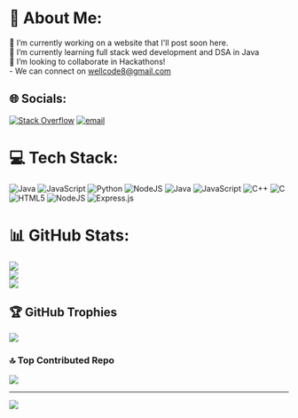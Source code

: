 # 💫 About Me:
🔭 I’m currently working on a website that I'll post soon here.<br>🌱 I’m currently learning full stack wed development and DSA in Java<br>👯 I’m looking to collaborate in Hackathons!<br>     - We can connect on wellcode8@gmail.com<br>


## 🌐 Socials:
[![Stack Overflow](https://img.shields.io/badge/-Stackoverflow-FE7A16?logo=stack-overflow&logoColor=white)](https://stackoverflow.com/users/users/26884147/code-well0) [![email](https://img.shields.io/badge/Email-D14836?logo=gmail&logoColor=white)](mailto:codewell8) 

# 💻 Tech Stack:
![Java](https://img.shields.io/badge/java-%23ED8B00.svg?style=plastic&logo=openjdk&logoColor=white) ![JavaScript](https://img.shields.io/badge/javascript-%23323330.svg?style=plastic&logo=javascript&logoColor=%23F7DF1E) ![Python](https://img.shields.io/badge/python-3670A0?style=plastic&logo=python&logoColor=ffdd54) ![NodeJS](https://img.shields.io/badge/node.js-6DA55F?style=plastic&logo=node.js&logoColor=white) ![Java](https://img.shields.io/badge/java-%23ED8B00.svg?style=plastic&logo=openjdk&logoColor=white) ![JavaScript](https://img.shields.io/badge/javascript-%23323330.svg?style=plastic&logo=javascript&logoColor=%23F7DF1E) ![C++](https://img.shields.io/badge/c++-%2300599C.svg?style=plastic&logo=c%2B%2B&logoColor=white) ![C](https://img.shields.io/badge/c-%2300599C.svg?style=plastic&logo=c&logoColor=white) ![HTML5](https://img.shields.io/badge/html5-%23E34F26.svg?style=plastic&logo=html5&logoColor=white) ![NodeJS](https://img.shields.io/badge/node.js-6DA55F?style=plastic&logo=node.js&logoColor=white) ![Express.js](https://img.shields.io/badge/express.js-%23404d59.svg?style=plastic&logo=express&logoColor=%2361DAFB)
# 📊 GitHub Stats:
![](https://github-readme-stats.vercel.app/api?username=code-well0&theme=buefy&hide_border=false&include_all_commits=false&count_private=false)<br/>
![](https://nirzak-streak-stats.vercel.app/?user=code-well0&theme=buefy&hide_border=false)<br/>
![](https://github-readme-stats.vercel.app/api/top-langs/?username=code-well0&theme=buefy&hide_border=false&include_all_commits=false&count_private=false&layout=compact)

## 🏆 GitHub Trophies
![](https://github-profile-trophy.vercel.app/?username=code-well0&theme=radical&no-frame=true&no-bg=true&margin-w=4)

### 🔝 Top Contributed Repo
![](https://github-contributor-stats.vercel.app/api?username=code-well0&limit=5&theme=dark&combine_all_yearly_contributions=true)

---
[![](https://visitcount.itsvg.in/api?id=code-well0&icon=8&color=0)](https://visitcount.itsvg.in)

<!-- Proudly created with GPRM ( https://gprm.itsvg.in ) -->
